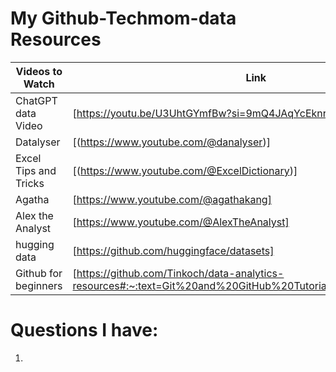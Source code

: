# My Github-Techmom-data Resources

Videos to Watch | Link
------------|--------------
ChatGPT data Video | [https://youtu.be/U3UhtGYmfBw?si=9mQ4JAqYcEknrwuj] 
Datalyser | [(https://www.youtube.com/@danalyser)]
Excel Tips and Tricks | [(https://www.youtube.com/@ExcelDictionary)]
Agatha | [https://www.youtube.com/@agathakang]
Alex the Analyst | [https://www.youtube.com/@AlexTheAnalyst]
hugging data| [https://github.com/huggingface/datasets]
Github for beginners | [https://github.com/Tinkoch/data-analytics-resources#:~:text=Git%20and%20GitHub%20Tutorial%20for%20Beginners]


# Questions I have:
1. 




